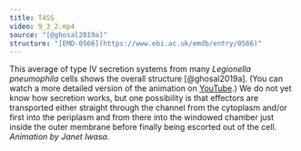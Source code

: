 ```yaml
---
title: T4SS
video: 9_3_2.mp4
source: "[@ghosal2019a]"
structure: "[EMD-0566](https://www.ebi.ac.uk/emdb/entry/0566)"
---
```

This average of type IV secretion systems from many *Legionella pneumophila* cells shows the overall structure [@ghosal2019a]. (You can watch a more detailed version of the animation on [YouTube](https://youtu.be/mJk9xNdoTzQ).) We do not yet know how secretion works, but one possibility is that effectors are transported either straight through the channel from the cytoplasm and/or first into the periplasm and from there into the windowed chamber just inside the outer membrane before finally being escorted out of the cell. *Animation by Janet Iwasa.*

